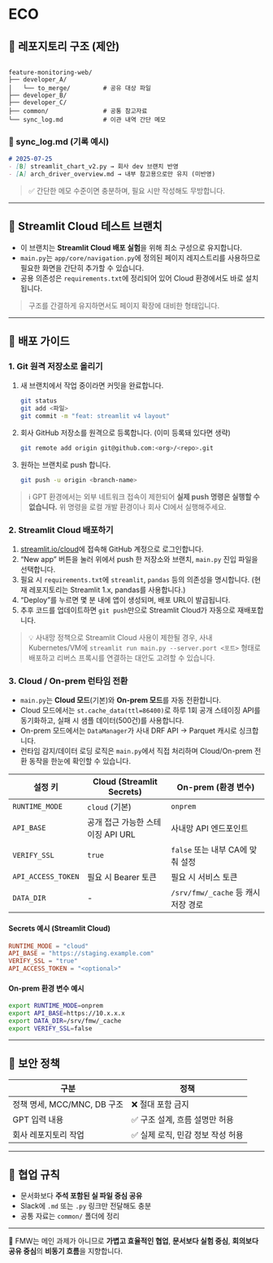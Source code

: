 # ECO

## 📁 레포지토리 구조 (제안)

```

feature-monitoring-web/
├── developer_A/
│   └── to_merge/         # 공유 대상 파일
├── developer_B/
├── developer_C/
├── common/               # 공통 참고자료
└── sync_log.md           # 이관 내역 간단 메모

````

### 📑 sync_log.md (기록 예시)

```markdown
# 2025-07-25
- [B] streamlit_chart_v2.py → 회사 dev 브랜치 반영
- [A] arch_driver_overview.md → 내부 참고용으로만 유지 (미반영)
````

> ✅ 간단한 메모 수준이면 충분하며, 필요 시만 작성해도 무방합니다.

---

## 🧪 Streamlit Cloud 테스트 브랜치

- 이 브랜치는 **Streamlit Cloud 배포 실험**을 위해 최소 구성으로 유지합니다.
- `main.py`는 `app/core/navigation.py`에 정의된 페이지 레지스트리를 사용하므로 필요한 화면을 간단히 추가할 수 있습니다.
- 공용 의존성은 `requirements.txt`에 정리되어 있어 Cloud 환경에서도 바로 설치됩니다.

> 구조를 간결하게 유지하면서도 페이지 확장에 대비한 형태입니다.

---

## 🚀 배포 가이드

### 1. Git 원격 저장소로 올리기

1. 새 브랜치에서 작업 중이라면 커밋을 완료합니다.
   ```bash
   git status
   git add <파일>
   git commit -m "feat: streamlit v4 layout"
   ```
2. 회사 GitHub 저장소를 원격으로 등록합니다. (이미 등록돼 있다면 생략)
   ```bash
   git remote add origin git@github.com:<org>/<repo>.git
   ```
3. 원하는 브랜치로 push 합니다.
   ```bash
   git push -u origin <branch-name>
   ```

> ℹ️ GPT 환경에서는 외부 네트워크 접속이 제한되어 **실제 push 명령은 실행할 수 없습니다.** 위 명령을 로컬 개발 환경이나 회사 CI에서 실행해주세요.

### 2. Streamlit Cloud 배포하기

1. [streamlit.io/cloud](https://streamlit.io/cloud)에 접속해 GitHub 계정으로 로그인합니다.
2. “New app” 버튼을 눌러 위에서 push 한 저장소와 브랜치, `main.py` 진입 파일을 선택합니다.
3. 필요 시 `requirements.txt`에 `streamlit`, `pandas` 등의 의존성을 명시합니다. (현재 레포지토리는 Streamlit 1.x, pandas를 사용합니다.)
4. “Deploy”를 누르면 몇 분 내에 앱이 생성되며, 배포 URL이 발급됩니다.
5. 추후 코드를 업데이트하면 `git push`만으로 Streamlit Cloud가 자동으로 재배포합니다.

> 💡 사내망 정책으로 Streamlit Cloud 사용이 제한될 경우, 사내 Kubernetes/VM에 `streamlit run main.py --server.port <포트>` 형태로 배포하고 리버스 프록시를 연결하는 대안도 고려할 수 있습니다.

### 3. Cloud / On-prem 런타임 전환

- `main.py`는 **Cloud 모드**(기본)와 **On-prem 모드**를 자동 전환합니다.
- Cloud 모드에서는 `st.cache_data(ttl=86400)`로 하루 1회 공개 스테이징 API를 동기화하고, 실패 시 샘플 데이터(500건)를 사용합니다.
- On-prem 모드에서는 `DataManager`가 사내 DRF API → Parquet 캐시로 싱크합니다.
- 런타임 감지/데이터 로딩 로직은 `main.py`에서 직접 처리하며 Cloud/On-prem 전환 동작을 한눈에 확인할 수 있습니다.

| 설정 키              | Cloud (Streamlit Secrets)                  | On-prem (환경 변수)                   |
| ------------------ | ----------------------------------------- | ------------------------------------ |
| `RUNTIME_MODE`     | `cloud` (기본)                             | `onprem`                             |
| `API_BASE`         | 공개 접근 가능한 스테이징 API URL             | 사내망 API 엔드포인트                   |
| `VERIFY_SSL`       | `true`                                     | `false` 또는 내부 CA에 맞춰 설정            |
| `API_ACCESS_TOKEN` | 필요 시 Bearer 토큰                         | 필요 시 서비스 토큰                      |
| `DATA_DIR`         | -                                         | `/srv/fmw/_cache` 등 캐시 저장 경로         |

#### Secrets 예시 (Streamlit Cloud)

```toml
RUNTIME_MODE = "cloud"
API_BASE = "https://staging.example.com"
VERIFY_SSL = "true"
API_ACCESS_TOKEN = "<optional>"
```

#### On-prem 환경 변수 예시

```bash
export RUNTIME_MODE=onprem
export API_BASE=https://10.x.x.x
export DATA_DIR=/srv/fmw/_cache
export VERIFY_SSL=false
```

---

## 🔐 보안 정책

| 구분                    | 정책                   |
| --------------------- | -------------------- |
| 정책 명세, MCC/MNC, DB 구조 | ❌ 절대 포함 금지           |
| GPT 입력 내용             | ✅ 구조 설계, 흐름 설명만 허용   |
| 회사 레포지토리 작업           | ✅ 실제 로직, 민감 정보 작성 허용 |

---

## 🤝 협업 규칙

* 문서화보다 **주석 포함된 실 파일 중심 공유**
* Slack에 `.md` 또는 `.py` 링크만 전달해도 충분
* 공통 자료는 `common/` 폴더에 정리

---

📌 FMW는 메인 과제가 아니므로
**가볍고 효율적인 협업**,
**문서보다 실험 중심**,
**회의보다 공유 중심**의
**비동기 흐름**을 지향합니다.

```
